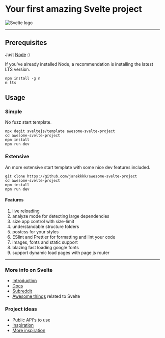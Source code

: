 # Your first amazing Svelte project

![Svelte logo](https://d2odgkulk9w7if.cloudfront.net/images/default-source/blogs/svelte-logo.png?sfvrsn=6ce40cfe_0)

--- 

## Prerequisites
Just [Node](https://nodejs.org/en/) :)

If you've already installed Node, a recommendation is installing the latest LTS version.
```
npm install -g n
n lts
```


## Usage

### Simple
No fuzz start template.

``` 
npx degit sveltejs/template awesome-svelte-project
cd awesome-svelte-project
npm install
npm run dev
```

### Extensive
An more extensive start template with some nice dev features included.
``` 
git clone https://github.com/janekkkk/awesome-svelte-project
cd awesome-svelte-project
npm install
npm run dev
```

#### Features

1. live reloading
2. analyze mode for detecting large dependencies
3. size app control with size-limit 
4. understandable structure folders
5. postcss for your styles
6. ESlint and Prettier for formatting and lint your code
7. images, fonts and static support
8. blazing fast loading google fonts
9. support dynamic load pages with page.js router

---

### More info on Svelte

- [Introduction](https://daveceddia.com/svelte-intro/)
- [Docs](https://svelte.dev/docs)
- [Subreddit](https://www.reddit.com/r/sveltejs/)
- [Awesome things](https://github.com/CalvinWalzel/awesome-svelte) related to Svelte

### Project ideas

- [Public API's to use](https://github.com/public-apis/public-apis)
- [Inspiration](https://www.freecodecamp.org/news/every-time-you-build-a-to-do-list-app-a-puppy-dies-505b54637a5d/)
- [More inspiration](https://github.com/karan/Projects#web)

